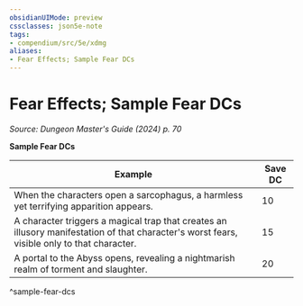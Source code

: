 ```yaml
---
obsidianUIMode: preview
cssclasses: json5e-note
tags:
- compendium/src/5e/xdmg
aliases:
- Fear Effects; Sample Fear DCs
---
```

# Fear Effects; Sample Fear DCs
*Source: Dungeon Master's Guide (2024) p. 70* 

**Sample Fear DCs**

| Example | Save DC |
|---------|---------|
| When the characters open a sarcophagus, a harmless yet terrifying apparition appears. | 10 |
| A character triggers a magical trap that creates an illusory manifestation of that character's worst fears, visible only to that character. | 15 |
| A portal to the Abyss opens, revealing a nightmarish realm of torment and slaughter. | 20 |
^sample-fear-dcs